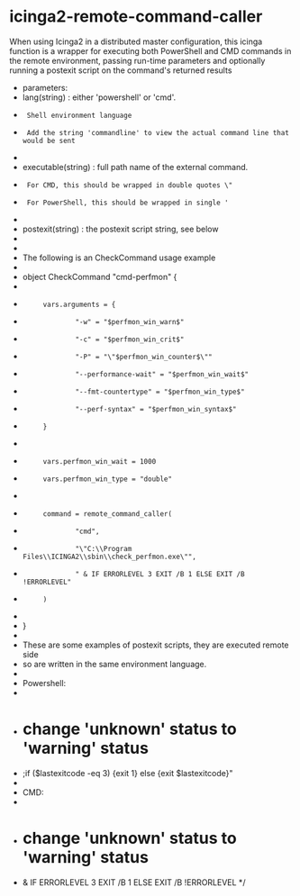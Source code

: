 # icinga2-remote-command-caller
When using Icinga2 in a distributed master configuration, this icinga function is a wrapper for executing both PowerShell and CMD commands in the remote environment, passing run-time parameters and optionally running a postexit script on the command's returned results

* parameters:
 *	lang(string) : either 'powershell' or 'cmd'.
 *		Shell environment language
 *		Add the string 'commandline' to view the actual command line that would be sent
 *
 *	executable(string) : full path name of the external command.
 *		For CMD, this should be wrapped in double quotes \"
 *		For PowerShell, this should be wrapped in single '
 *
 *	postexit(string) : the postexit script string, see below
 * 
 *
 * The following is an CheckCommand usage example 
 *
 *	object CheckCommand "cmd-perfmon" {
 *
 *       	vars.arguments = {
 *               	"-w" = "$perfmon_win_warn$"
 *               	"-c" = "$perfmon_win_crit$"
 *               	"-P" = "\"$perfmon_win_counter$\""
 *               	"--performance-wait" = "$perfmon_win_wait$"
 *               	"--fmt-countertype" = "$perfmon_win_type$"
 *               	"--perf-syntax" = "$perfmon_win_syntax$"
 *       	}
 *
 *       	vars.perfmon_win_wait = 1000
 *       	vars.perfmon_win_type = "double"
 *
 *       	command = remote_command_caller(
 *               	"cmd",
 *               	"\"C:\\Program Files\\ICINGA2\\sbin\\check_perfmon.exe\"",
 *               	" & IF ERRORLEVEL 3 EXIT /B 1 ELSE EXIT /B !ERRORLEVEL"
 *       	)
 *
 *	}
 *
 * These are some examples of postexit scripts, they are executed remote side
 * so are written in the same environment language.
 *
 * Powershell:
 * 
 *	# change 'unknown' status to 'warning' status
 * 	;if ($lastexitcode -eq 3) {exit 1} else {exit $lastexitcode}"
 *
 * CMD:
 *
 *	# change 'unknown' status to 'warning' status
 *	& IF ERRORLEVEL 3 EXIT /B 1 ELSE EXIT /B !ERRORLEVEL 
 */

